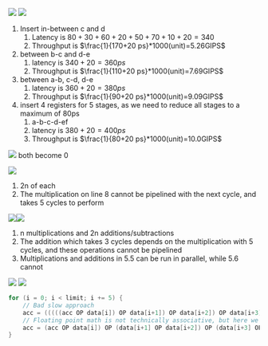 ![](Pasted%20image%2020240320103302.png)
![](Pasted%20image%2020240320103315.png)
1. Insert in-between c and d
	1. Latency is $80+30+60+20+50+70+10+20=340$
	2. Throughput is $\frac{1}{170+20 ps}*1000(unit)=5.26GIPS$
2. between b-c and d-e
	1. latency is $340+20=360ps$
	2. Throughput is $\frac{1}{110+20 ps}*1000(unit)=7.69GIPS$
3. between a-b, c-d, d-e
	1. latency is $360+20=380ps$
	2. Throughput is $\frac{1}{90+20 ps}*1000(unit)=9.09GIPS$
4. insert 4 registers for 5 stages, as we need to reduce all stages to a maximum of 80ps
	1. a-b-c-d-ef
	2. latency is $380+20=400ps$
	3. Throughput is $\frac{1}{80+20 ps}*1000(unit)=10.0GIPS$

![](Pasted%20image%2020240320104914.png)
both become 0

![](Pasted%20image%2020240320105152.png)
1. 2n of each
2. The multiplication on line 8 cannot be pipelined with the next cycle, and takes 5 cycles to perform

![](Pasted%20image%2020240320110353.png)![](Pasted%20image%2020240320110410.png)
1. n multiplications and 2n additions/subtractions
2. The addition which takes 3 cycles depends on the multiplication with 5 cycles, and these operations cannot be pipelined
3. Multiplications and additions in 5.5 can be run in parallel, while 5.6 cannot

![](Pasted%20image%2020240320111839.png)
![](Pasted%20image%2020240320111907.png)
```c
for (i = 0; i < limit; i += 5) {
	// Bad slow approach
	acc = (((((acc OP data[i]) OP data[i+1]) OP data[i+2]) OP data[i+3]) OP data[i+4]);
	// Floating point math is not technically associative, but here we go
	acc = (acc OP data[i]) OP (data[i+1] OP data[i+2]) OP (data[i+3] OP data[i+4]);
}
```